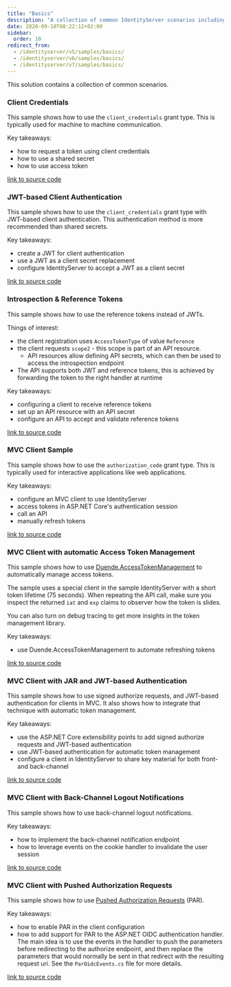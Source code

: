 ```yaml
---
title: "Basics"
description: "A collection of common IdentityServer scenarios including client credentials, JWT-based authentication, reference tokens, MVC clients, token management, and back-channel logout notifications."
date: 2020-09-10T08:22:12+02:00
sidebar:
  order: 10
redirect_from:
  - /identityserver/v5/samples/basics/
  - /identityserver/v6/samples/basics/
  - /identityserver/v7/samples/basics/
---
```


This solution contains a collection of common scenarios.

### Client Credentials

This sample shows how to use the `client_credentials` grant type. This is typically used for machine to machine
communication.

Key takeaways:

* how to request a token using client credentials
* how to use a shared secret
* how to use access token

[link to source code](https://github.com/DuendeSoftware/Samples/tree/main/IdentityServer/v7/Basics/ClientCredentials)

### JWT-based Client Authentication

This sample shows how to use the `client_credentials` grant type with JWT-based client authentication. This
authentication method is more recommended than shared secrets.

Key takeaways:

* create a JWT for client authentication
* use a JWT as a client secret replacement
* configure IdentityServer to accept a JWT as a client secret

[link to source code](https://github.com/DuendeSoftware/Samples/tree/main/IdentityServer/v7/Basics/JwtBasedClientAuthentication)

### Introspection & Reference Tokens

This sample shows how to use the reference tokens instead of JWTs.

Things of interest:

* the client registration uses `AccessTokenType` of value `Reference`
* the client requests `scope2` - this scope is part of an API resource.
    * API resources allow defining API secrets, which can then be used to access the introspection endpoint
* The API supports both JWT and reference tokens, this is achieved by forwarding the token to the right handler at
  runtime

Key takeaways:

* configuring a client to receive reference tokens
* set up an API resource with an API secret
* configure an API to accept and validate reference tokens

[link to source code](https://github.com/DuendeSoftware/Samples/tree/main/IdentityServer/v7/Basics/Introspection)

### MVC Client Sample

This sample shows how to use the `authorization_code` grant type. This is typically used for interactive applications
like web applications.

Key takeaways:

* configure an MVC client to use IdentityServer
* access tokens in ASP.NET Core's authentication session
* call an API
* manually refresh tokens

[link to source code](https://github.com/DuendeSoftware/Samples/tree/main/IdentityServer/v7/Basics/MvcBasic)

### MVC Client with automatic Access Token Management

This sample shows how to
use [Duende.AccessTokenManagement](https://github.com/DuendeSoftware/Duende.AccessTokenManagement/wiki) to automatically
manage access tokens.

The sample uses a special client in the sample IdentityServer with a short token lifetime (75 seconds). When repeating
the API call, make sure you inspect the returned `iat` and `exp` claims to observer how the token is slides.

You can also turn on debug tracing to get more insights in the token management library.

Key takeaways:

* use Duende.AccessTokenManagement to automate refreshing tokens

[link to source code](https://github.com/DuendeSoftware/Samples/tree/main/IdentityServer/v7/Basics/MvcTokenManagement)

### MVC Client with JAR and JWT-based Authentication

This sample shows how to use signed authorize requests, and JWT-based authentication for clients in MVC. It also shows
how to integrate that technique with automatic token management.

Key takeaways:

* use the ASP.NET Core extensibility points to add signed authorize requests and JWT-based authentication
* use JWT-based authentication for automatic token management
* configure a client in IdentityServer to share key material for both front- and back-channel

[link to source code](https://github.com/DuendeSoftware/Samples/tree/main/IdentityServer/v7/Basics/MvcJarJwt)

### MVC Client with Back-Channel Logout Notifications

This sample shows how to use back-channel logout notifications.

Key takeaways:

* how to implement the back-channel notification endpoint
* how to leverage events on the cookie handler to invalidate the user session

[link to source code](https://github.com/DuendeSoftware/Samples/tree/main/IdentityServer/v7/Basics/MvcBackChannelLogout)

### MVC Client with Pushed Authorization Requests

This sample shows how to use [Pushed Authorization Requests](/identityserver/tokens/par) (PAR).

Key takeaways:

* how to enable PAR in the client configuration
* how to add support for PAR to the ASP.NET OIDC authentication handler. The main idea is to use the events in the
  handler to push the parameters before redirecting to the authorize endpoint, and then replace the parameters that
  would normally be sent in that redirect with the resulting request uri. See the `ParOidcEvents.cs` file for more
  details.

[link to source code](https://github.com/DuendeSoftware/Samples/tree/main/IdentityServer/v7/Basics/MvcPar)
